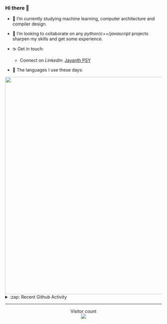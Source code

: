 ### Hi there 👋

- 🌱 I’m currently studying machine learning, computer architecture and compiler design.

- 👯 I’m looking to collaborate on any *python*/*c++*/*javascript* projects sharpen my skills and get some experience.

- ☕ Get in touch:
  +  Connect on *Linkedin*: [Jayanth PSY](https://www.linkedin.com/in/jayanth-p-b3924812a/)

<!--- ⚡ Fun fact: *Python* is older than *C++* and *Java*. -->

- :memo: The languages I use these days: 

<img src="https://wakatime.com/share/@j_tesla/bdf4246a-6e44-4441-87e6-ea13fc96a824.png" width="700"/>

<details>
  <summary>:zap: Recent Github Activity</summary>
  
<!--START_SECTION:activity-->
1. 🎉 Merged PR [#23](https://github.com/j-tesla/all-blogs/pull/23) in [j-tesla/all-blogs](https://github.com/j-tesla/all-blogs)
2. 🎉 Merged PR [#22](https://github.com/j-tesla/all-blogs/pull/22) in [j-tesla/all-blogs](https://github.com/j-tesla/all-blogs)
3. 🎉 Merged PR [#21](https://github.com/j-tesla/all-blogs/pull/21) in [j-tesla/all-blogs](https://github.com/j-tesla/all-blogs)
4. 🎉 Merged PR [#10](https://github.com/j-tesla/twitter-bot/pull/10) in [j-tesla/twitter-bot](https://github.com/j-tesla/twitter-bot)
5. 🎉 Merged PR [#17](https://github.com/j-tesla/all-blogs/pull/17) in [j-tesla/all-blogs](https://github.com/j-tesla/all-blogs)
<!--END_SECTION:activity-->

</details>

-----

<p align="center"> 
  Visitor count<br>
  <img src="https://profile-counter.glitch.me/j-tesla/count.svg" />
</p>












<!--
**j-tesla/j-tesla** is a ✨ _special_ ✨ repository because its `README.md` (this file) appears on your GitHub profile.

Here are some ideas to get you started:

- 🔭 I’m currently working on ...
- 🌱 I’m currently learning ...
- 👯 I’m looking to collaborate on ...
- 🤔 I’m looking for help with ...
- 💬 Ask me about ...
- 📫 How to reach me: ...
- 😄 Pronouns: ...
- ⚡ Fun fact: ...
-->

